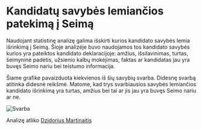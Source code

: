 Kandidatų savybės lemiančios patekimą į Seimą
======================


Naudojant statistinę analizę galima išskirti kurios kandidato savybės lemia
išrinkimą į Seimą. Šioje analizėje buvo naudojamos tos kandidato savybės kurios
yra pateiktos kandidato deklaracijoje: amžius, išsilavinimas, turtas, šeimyninė
padėtis, užsienio kalbų mokėjimas, faktas ar kandidatas jau yra buvęs Seimo
nariu bei teistumo informacija. 

Šiame grafike pavaizduota kiekvienos iš šių savybių svarba. Didesnę svarbą
atitinka didesnė reikšmė. Matome, kad trys svarbiausios savybės lemiančios
kandidato išrinkimą yra turtas, amžius bei tai ar jis jau yra buvęs Seimo nariu
ar ne.

![Svarba](https://github.com/vzemlys/psdatadive12/raw/master/Savybes/savybes.png)

Analizę atliko [Dzidorius Martinaitis](http://www.linkedin.com/profile/view?id=9270830&locale=en_US&trk=tyah)
